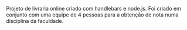 Projeto de livraria online criado com handlebars e node.js. Foi criado em conjunto com uma equipe de 4 pessoas para a obtenção de nota numa disciplina da faculdade.
